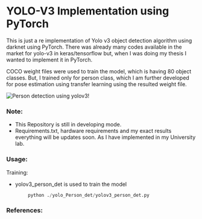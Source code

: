 # YOLO-V3 Implementation using PyTorch

This is just a re implementation of Yolo v3 object detection algorithm using darknet using PyTorch. There was already many codes available in the market for yolo-v3 in keras/tensorflow but, when I was doing my thesis I wanted to implement it in PyTorch.

COCO weight files were used to train the model, which is having 80 object classes. But, I trained only for person class, which I am further developed for pose estimation using transfer learning using the resulted weight file.
 

![Person detection using yolov3!](C:/Users/surab/OneDrive/Desktop/GIT_Folders/Instance-Segmentation-for-Humans/yolo_Person_det/messi.PNG "Human object detection")

### Note:
+ This Repository is still in developing mode.
+ Requirements.txt, hardware requirements and my exact results everything will be updates soon. As I have implemented in my University lab.

### Usage:
Training:
+ yolov3_person_det is used to train the model
```python
        python ./yolo_Person_det/yolov3_person_det.py
```
### References: